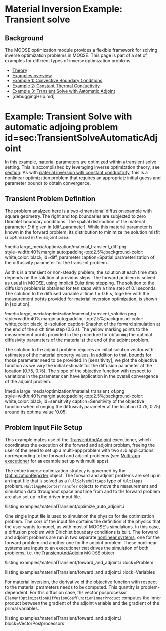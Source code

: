 # Material Inversion Example: Transient solve

## Background

The MOOSE optimization module provides a flexible framework for solving inverse optimization problems in MOOSE.  This page is part of a set of examples for different types of inverse optimization problems.

- [Theory](theory/InvOptTheory.md)
- [Examples overview](optimization/examples/index.md)
- [Example 1: Convective Boundary Conditions](materialInv_ConvectiveBC.md)
- [Example 2: Constant Thermal Conductivity](materialInv_ConstK.md)
- [Example 3: Transient Solve with Automatic Adjoint](material_transient.md)
- [debuggingHelp.md]

# Example: Transient Solve with automatic adjoing problem id=sec:TransientSolveAutomaticAdjoint

In this example, material parameters are optimized within a transient solve setting. This is accomplished
by leveraging inverse optimization theory, see [section](theory/InvOptTheory.md#sec:material_inversion). As
with [material inversion with constant conductivity](materialInv_ConstK.md), this is a nonlinear optimization
problem that requires an appropriate initial guess and parameter bounds to obtain convergence.

## Transient Problem Definition

The problem analyzed here is a two-dimensional diffusion example with square geometry. The right
and top boundaries are subjected to zero Dirichlet boundary conditions. The spatial distribution of
the material parameter $D$ if given in [diff_parameter]. While this material parameter is known in the forward
problem, its distribution to minimize the solution misfit is optimized in the adjoint pass.


!media large_media/optimization/material_transient_diff.png
       style=width:40%;margin:auto;padding-top:2.5%;background-color: white;color: black;
       id=diff_parameter
       caption=Spatial parameterization of the diffusivity parameter for the transient problem.

As this is a transient or non-steady problem, the solution at each time step depends on the solution
at previous steps. The forward problem is solved as usual in MOOSE, using implicit Euler time stepping.
The solution to the diffusion problem is obtained for ten steps with a time step of 0.1 seconds. The
solution to the diffused variable at time $t=0.6$ s, together with the measurement points provided for
material inversion optimization, is shown in [solution].

!media large_media/optimization/material_transient_solution.png
       style=width:40%;margin:auto;padding-top:2.5%;background-color: white;color: black;
       id=solution
       caption=Snaphot of the forward simulation at the end of the sixth time step (0.6 s). The yellow
       marking points to the measurement points provided in the procedure for obtaining
       the optimal diffusivity parameters of the material at the end of the adjoint problem.

The solution to the adjoint problem requires an initial solution vector with estimates of the material
property values. In addition to that, bounds for those parameter need to be provided. In [sensitivity],
we plot the objective function as we vary the initial estimate for the diffusion parameter at the location
(0.75, 0.75). The slope of the objective function with respect to variations in the parameter can have
implication in the overall convergence of the adjoint problem.

!media large_media/optimization/material_transient_of.png
       style=width:40%;margin:auto;padding-top:2.5%;background-color: white;color: black;
       id=sensitivity
       caption=Sensitivity of the objective function when changing the diffusivity parameter at
       the location (0.75, 0.75) around its optimal value '0.05'.


## Problem Input File Setup

This example makes use of the [TransientAndAdjoint](TransientAndAdjoint.md) executioner, which coordinates
the execution of the forward and adjoint problem, freeing the user of the need to set up a multi-app problem
with two sub applications corresponding to the forward and adjoint problems (see [Multi-app executioner](materialInv_ConstK.md#sec:MultiAppExecutioner) for an example set up with multi apps).

The entire inverse optimization strategy is governed by the [OptimizationReporter](OptimizationReporter.md) object.
The forward and adjoint problems are set up in an input file that is solved as a `FullSolveMultiApp` type of
`MultiApps` problem. `MultiAppReporterTransfer` objects to move the measurement and simulation data throughout
space and time from and to the forward problem are also set up in the driver input file.

!listing examples/materialTransient/optimize_auto_adjoint.i

One single input file is used to simulation the physics for the optimization problem. The core of the input
file contains the definition of the physics that the user wants to model, as with most of MOOSE's
simulations.
In this case, a diffusion problem with Dirichlet boundary conditions is built. The forward and adjoint problems are run in two separate [nonlinear systems](NonlinearSystem.md), one for the forward problem and another one for the adjoint problem.
These nonlinear systems are inputs to an executioner that drives the simulation of both problems, i.e. the [TransientAndAdjoint](TransientAndAdjoint.md) MOOSE object.

!listing examples/materialTransient/forward_and_adjoint.i block=Problem

!listing examples/materialTransient/forward_and_adjoint.i block=Variables

For material inversion, the derivative of the objective function with respect to the material
parameters needs to be computed. This quantity is problem-dependent. For this diffusion case,
the vector posprocessor `ElementOptimizationDiffusionCoefFunctionInnerProduct` computes the inner
product between the gradient of the adjoint variable and the gradient of the primal variables.

!listing examples/materialTransient/forward_and_adjoint.i block=VectorPostprocessors


